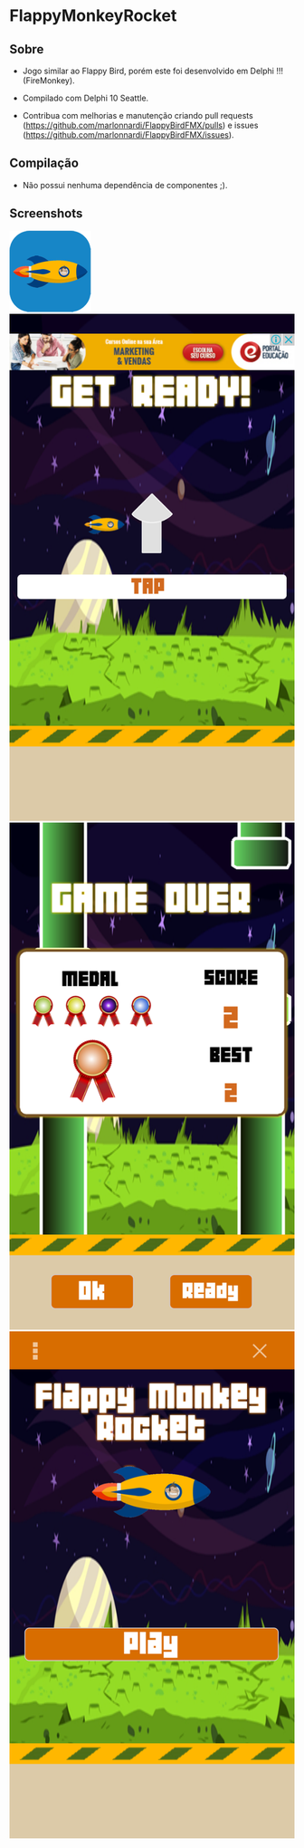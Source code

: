 # FlappyMonkeyRocket

## Sobre

  * Jogo similar ao Flappy Bird, porém este foi desenvolvido em Delphi !!! (FireMonkey).
  
  * Compilado com Delphi 10 Seattle.
  
  * Contribua com melhorias e manutenção criando pull requests (https://github.com/marlonnardi/FlappyBirdFMX/pulls) e issues (https://github.com/marlonnardi/FlappyBirdFMX/issues).

## Compilação

  * Não possui nenhuma dependência de componentes ;).

## Screenshots


![Jogo](Imagens/monkey/flappymonkeyrocket144.png)
![Fases](Imagens/monkey/Screenshot_20160506-161025.png)
![Fases](Imagens/monkey/Screenshot_20160506-161036.png)
![Fases](Imagens/monkey/Screenshot_20160506-161016.png)
